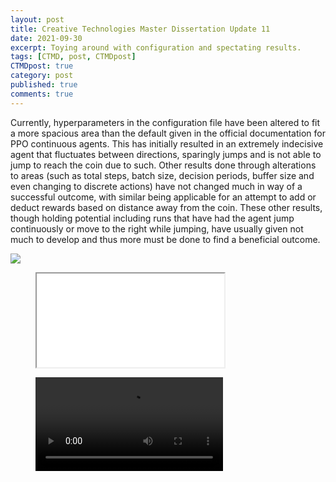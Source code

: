 ```yaml
---
layout: post
title: Creative Technologies Master Dissertation Update 11
date: 2021-09-30
excerpt: Toying around with configuration and spectating results.
tags: [CTMD, post, CTMDpost]
CTMDpost: true
category: post
published: true
comments: true
---
```

Currently, hyperparameters in the configuration file have been altered to fit a more spacious area than the default given in the official documentation for PPO continuous agents. This has initially resulted in an extremely indecisive agent that fluctuates between directions, sparingly jumps and is not able to jump to reach the coin due to such. Other results done through alterations to areas (such as total steps, batch size, decision periods, buffer size and even changing to discrete actions) have not changed much in way of a successful outcome, with similar being applicable for an attempt to add or deduct rewards based on distance away from the coin. These other results, though holding potential including runs that have had the agent jump continuously or move to the right while jumping, have usually given not much to develop and thus more must be done to find a beneficial outcome.


<a href="https://i.imgur.com/8BsRZOu.mp4"><img src="https://i.imgur.com/8BsRZOu.mp4"></a>




<figure class="video_container">
  <iframe src="<blockquote class="imgur-embed-pub" lang="en" data-id="a/8BsRZOu" data-context="false" ><a href="//imgur.com/a/8BsRZOu"></a></blockquote><script async src="//s.imgur.com/min/embed.js" charset="utf-8"></script>" frameborder="0" allowfullscreen="true"> </iframe>
</figure>

<figure class="video_container">
  <video controls="true" allowfullscreen="true">
    <source src="assets/video/8BsRZOu.mp4" type="video/mp4">
  </video>
</figure>